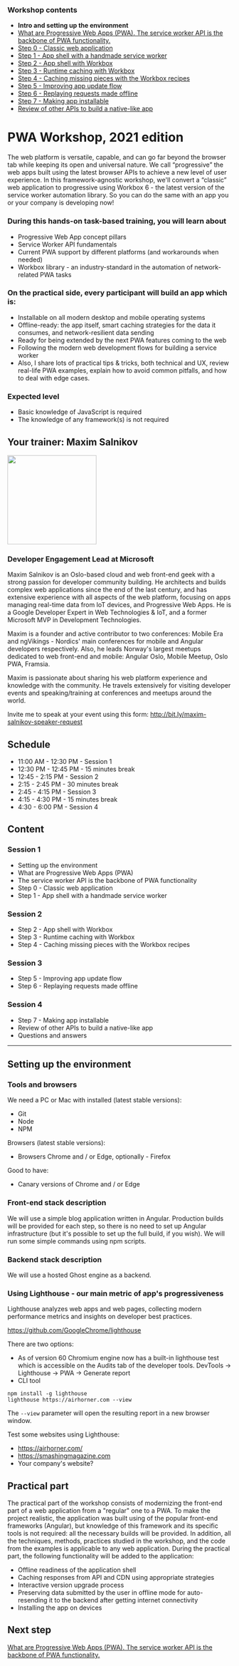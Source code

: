 ### Workshop contents

- **Intro and setting up the environment**
- [What are Progressive Web Apps (PWA). The service worker API is the backbone of PWA functionality.](theory.md)
- [Step 0 - Classic web application](practice-step0.md)
- [Step 1 - App shell with a handmade service worker](practice-step1.md)
- [Step 2 - App shell with Workbox](practice-step2.md)
- [Step 3 - Runtime caching with Workbox](practice-step3.md)
- [Step 4 - Caching missing pieces with the Workbox recipes](practice-step4.md)
- [Step 5 - Improving app update flow](practice-step5.md)
- [Step 6 - Replaying requests made offline](practice-step6.md)
- [Step 7 - Making app installable](practice-step7.md)
- [Review of other APIs to build a native-like app](other-apis.md)

# PWA Workshop, 2021 edition

The web platform is versatile, capable, and can go far beyond the browser tab while keeping its open and universal nature. We call “progressive” the web apps built using the latest browser APIs to achieve a new level of user experience. In this framework-agnostic workshop, we'll convert a “classic” web application to progressive using Workbox 6 - the latest version of the service worker automation library. So you can do the same with an app you or your company is developing now!

### During this hands-on task-based training, you will learn about

- Progressive Web App concept pillars
- Service Worker API fundamentals
- Current PWA support by different platforms (and workarounds when needed)
- Workbox library - an industry-standard in the automation of network-related PWA tasks

### On the practical side, every participant will build an app which is:

- Installable on all modern desktop and mobile operating systems
- Offline-ready: the app itself, smart caching strategies for the data it consumes, and network-resilient data sending
- Ready for being extended by the next PWA features coming to the web
- Following the modern web development flows for building a service worker
- Also, I share lots of practical tips & tricks, both technical and UX, review real-life PWA examples, explain how to avoid common pitfalls, and how to deal with edge cases.

### Expected level

- Basic knowledge of JavaScript is required
- The knowledge of any framework(s) is not required

## Your trainer: Maxim Salnikov

<img src="https://github.com/webmaxru/pwa-workshop-docs/raw/main/images/maxim.salnikov.jpg" width="200">

### Developer Engagement Lead at Microsoft

Maxim Salnikov is an Oslo-based cloud and web front-end geek with a strong passion for developer community building. He architects and builds complex web applications since the end of the last century, and has extensive experience with all aspects of the web platform, focusing on apps managing real-time data from IoT devices, and Progressive Web Apps. He is a Google Developer Expert in Web Technologies & IoT, and a former Microsoft MVP in Development Technologies.

Maxim is a founder and active contributor to two conferences: Mobile Era and ngVikings - Nordics' main conferences for mobile and Angular developers respectively. Also, he leads Norway's largest meetups dedicated to web front-end and mobile: Angular Oslo, Mobile Meetup, Oslo PWA, Framsia.

Maxim is passionate about sharing his web platform experience and knowledge with the community. He travels extensively for visiting developer events and speaking/training at conferences and meetups around the world.

Invite me to speak at your event using this form: <http://bit.ly/maxim-salnikov-speaker-request>

## Schedule

- 11:00 AM - 12:30 PM - Session 1
- 12:30 PM - 12:45 PM - 15 minutes break
- 12:45 - 2:15 PM - Session 2
- 2:15 - 2:45 PM - 30 minutes break
- 2:45 - 4:15 PM - Session 3
- 4:15 - 4:30 PM - 15 minutes break
- 4:30 - 6:00 PM - Session 4

## Content

### Session 1

- Setting up the environment
- What are Progressive Web Apps (PWA)
- The service worker API is the backbone of PWA functionality
- Step 0 - Classic web application
- Step 1 - App shell with a handmade service worker

### Session 2

- Step 2 - App shell with Workbox
- Step 3 - Runtime caching with Workbox
- Step 4 - Caching missing pieces with the Workbox recipes

### Session 3

- Step 5 - Improving app update flow
- Step 6 - Replaying requests made offline

### Session 4

- Step 7 - Making app installable
- Review of other APIs to build a native-like app
- Questions and answers

---

## Setting up the environment

### Tools and browsers

We need a PC or Mac with installed (latest stable versions):

- Git
- Node
- NPM

Browsers (latest stable versions):

- Browsers Chrome and / or Edge, optionally - Firefox

Good to have:

- Canary versions of Chrome and / or Edge

### Front-end stack description

We will use a simple blog application written in Angular. Production builds will be provided for each step, so there is no need to set up Angular infrastructure (but it's possible to set up the full build, if you wish). We will run some simple commands using npm scripts.

### Backend stack description

We will use a hosted Ghost engine as a backend.

### Using Lighthouse - our main metric of app's progressiveness

Lighthouse analyzes web apps and web pages, collecting modern performance metrics and insights on developer best practices.

<https://github.com/GoogleChrome/lighthouse>

There are two options:

- As of version 60 Chromium engine now has a built-in lighthouse test which is accessible on the Audits tab of the developer tools. DevTools -> Lighthouse -> PWA -> Generate report
- CLI tool

```console
npm install -g lighthouse
lighthouse https://airhorner.com --view
```

The `--view` parameter will open the resulting report in a new browser window.

Test some websites using Lighthouse:

- <https://airhorner.com/>
- <https://smashingmagazine.com>
- Your company's website?

## Practical part

The practical part of the workshop consists of modernizing the front-end part of a web application from a "regular" one to a PWA. To make the project realistic, the application was built using of the popular front-end frameworks (Angular), but knowledge of this framework and its specific tools is not required: all the necessary builds will be provided. In addition, all the techniques, methods, practices studied in the workshop, and the code from the examples is applicable to any web application. During the practical part, the following functionality will be added to the application:

- Offline readiness of the application shell
- Caching responses from API and CDN using appropriate strategies
- Interactive version upgrade process
- Preserving data submitted by the user in offline mode for auto-resending it to the backend after getting internet connectivity
- Installing the app on devices

## Next step

[What are Progressive Web Apps (PWA). The service worker API is the backbone of PWA functionality.](theory.md)
